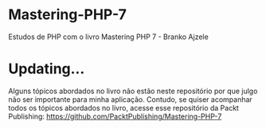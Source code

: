 # Mastering-PHP-7
Estudos de PHP com o livro Mastering PHP 7 - Branko Ajzele

# Updating...
Alguns tópicos abordados no livro não estão neste repositório por que julgo não ser importante para minha aplicação. Contudo, se quiser acompanhar todos os tópicos abordados no livro, acesse esse repositório da Packt Publishing: https://github.com/PacktPublishing/Mastering-PHP-7
